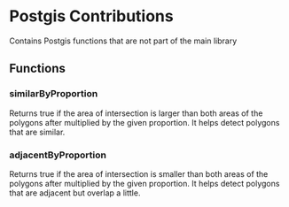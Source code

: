 # Postgis Contributions
Contains Postgis functions that are not part of the main library

## Functions
### similarByProportion
Returns true if the area of intersection is larger than both areas of the polygons after multiplied by the given proportion.
It helps detect polygons that are similar.

### adjacentByProportion
Returns true if the area of intersection is smaller than both areas of the polygons after multiplied by the given proportion.
It helps detect polygons that are adjacent but overlap a little.
